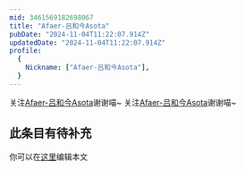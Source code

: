 ```yaml
---
mid: 3461569182698067
title: "Afaer-吕和今Asota"
pubDate: "2024-11-04T11:22:07.914Z"
updatedDate: "2024-11-04T11:22:07.914Z"
profile:
  {
    Nickname: ["Afaer-吕和今Asota"],
  }
---
```


关注[Afaer-吕和今Asota](https://space.bilibili.com/3461569182698067)谢谢喵~ 关注[Afaer-吕和今Asota](https://space.bilibili.com/3461569182698067)谢谢喵~

## 此条目有待补充
你可以在[这里](https://github.com/Yuhanawa/VTuber.ICU/edit/master/src/content/v/Afaer-吕和今Asota/index.md)编辑本文

